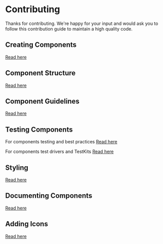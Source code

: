 # Contributing

Thanks for contributing. We're happy for your input and would ask you to follow this contribution guide to maintain a high quality code.

## Creating Components
[Read here](./docs/contribution/CREATING_COMPONENTS.md)

## Component Structure
[Read here](./docs/contribution/COMPONENT_STRUCTURE.md)

## Component Guidelines
[Read here](./docs/contribution/COMPONENT_GUIDELINES.md)

## Testing Components
For components testing and best practices [Read here](./docs/contribution/TESTING.md)

For components test drivers and TestKits [Read here](./docs/contribution/TEST_DRIVERS.md)

## Styling
[Read here](./docs/contribution/STYLING.md)

## Documenting Components
[Read here](./docs/contribution/DOCUMENTING_COMPONENTS.md)

## Adding Icons
[Read here](./docs/contribution/ADDING_ICONS.md)
